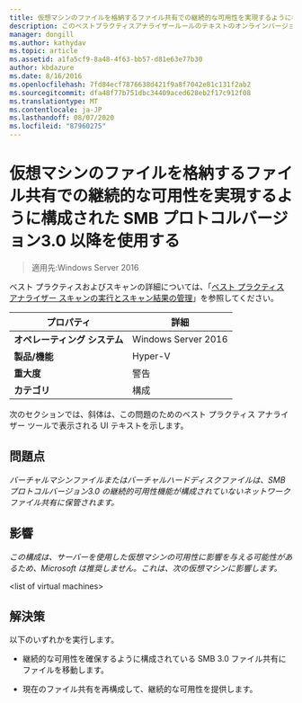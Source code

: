 ```yaml
---
title: 仮想マシンのファイルを格納するファイル共有での継続的な可用性を実現するように構成された SMB プロトコルバージョン3.0 以降を使用する
description: このベストプラクティスアナライザールールのテキストのオンラインバージョン。
manager: dongill
ms.author: kathydav
ms.topic: article
ms.assetid: a1fa5cf9-8a48-4f63-bb57-d81e63e77b30
author: kbdazure
ms.date: 8/16/2016
ms.openlocfilehash: 7fd84ecf7876638d421f9a8f7042e81c131f2ab2
ms.sourcegitcommit: dfa48f77b751dbc34409aced628eb2f17c912f08
ms.translationtype: MT
ms.contentlocale: ja-JP
ms.lasthandoff: 08/07/2020
ms.locfileid: "87960275"
---
```

# <a name="use-at-least-smb-protocol-version-30-configured-for-continuous-availability-on-file-shares-that-store-files-for-virtual-machines"></a>仮想マシンのファイルを格納するファイル共有での継続的な可用性を実現するように構成された SMB プロトコルバージョン3.0 以降を使用する

>適用先:Windows Server 2016

ベスト プラクティスおよびスキャンの詳細については、「[ベスト プラクティス アナライザー スキャンの実行とスキャン結果の管理](https://go.microsoft.com/fwlink/p/?LinkID=223177)」を参照してください。

|プロパティ|詳細|
|-|-|
|**オペレーティング システム**|Windows Server 2016|
|**製品/機能**|Hyper-V|
|**重大度**|警告|
|**カテゴリ**|構成|

次のセクションでは、斜体は、この問題のためのベスト プラクティス アナライザー ツールで表示される UI テキストを示します。

## <a name="issue"></a>**問題点**
*バーチャルマシンファイルまたはバーチャルハードディスクファイルは、SMB プロトコルバージョン3.0 の継続的可用性機能が構成されていないネットワークファイル共有に保管されます。*

## <a name="impact"></a>**影響**
*この構成は、サーバーを使用した仮想マシンの可用性に影響を与える可能性があるため、Microsoft は推奨しません。これは、次の仮想マシンに影響します。*

\<list of virtual machines>

## <a name="resolution"></a>**解決策**
以下のいずれかを実行します。

-   継続的な可用性を確保するように構成されている SMB 3.0 ファイル共有にファイルを移動します。

-   現在のファイル共有を再構成して、継続的な可用性を提供します。



